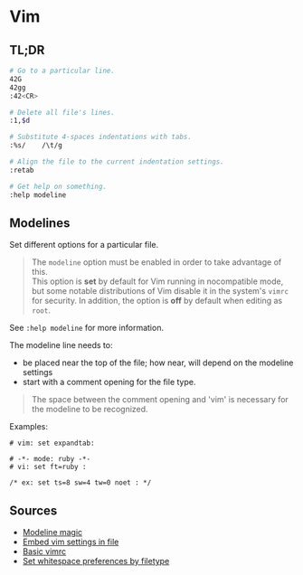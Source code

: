 # Vim

## TL;DR

```sh
# Go to a particular line.
42G
42gg
:42<CR>

# Delete all file's lines.
:1,$d

# Substitute 4-spaces indentations with tabs.
:%s/    /\t/g

# Align the file to the current indentation settings.
:retab

# Get help on something.
:help modeline
```

## Modelines

Set different options for a particular file.

> The `modeline` option must be enabled in order to take advantage of this.  
> This option is **set** by default for Vim running in nocompatible mode, but some notable distributions of Vim disable it in the system's `vimrc` for security. In addition, the option is **off** by default when editing as `root`.

See `:help modeline` for more information.

The modeline line needs to:

- be placed near the top of the file; how near, will depend on the modeline settings
- start with a comment opening for the file type.

> The space between the comment opening and 'vim' is necessary for the modeline to be recognized.

Examples:

```text
# vim: set expandtab:

# -*- mode: ruby -*-
# vi: set ft=ruby :

/* ex: set ts=8 sw=4 tw=0 noet : */
```

## Sources

- [Modeline magic]
- [Embed vim settings in file]
- [Basic vimrc]
- [Set whitespace preferences by filetype]

[basic vimrc]: https://github.com/amix/vimrc/blob/master/vimrcs/basic.vim
[embed vim settings in file]: https://stackoverflow.com/questions/3958416/embed-vim-settings-in-file#3958516
[modeline magic]: https://vim.fandom.com/wiki/Modeline_magic
[set whitespace preferences by filetype]: https://stackoverflow.com/questions/1562633/setting-vim-whitespace-preferences-by-filetype#1563552
